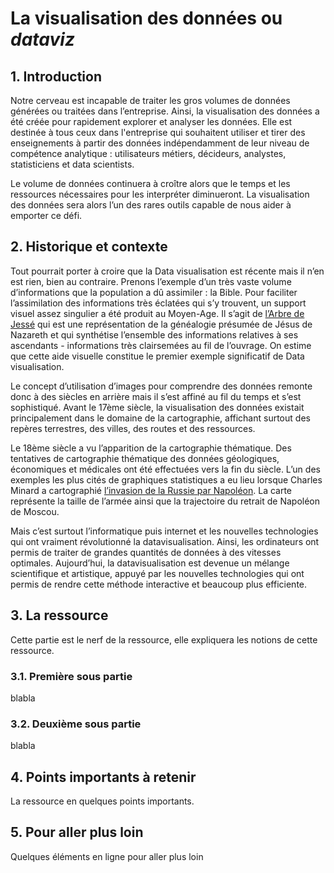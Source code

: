 # La visualisation des données ou *dataviz*

## 1. Introduction

Notre cerveau est incapable de traiter les gros volumes de données générées ou traitées dans l’entreprise. Ainsi, la visualisation des données a été créée pour rapidement explorer et analyser les données. Elle est destinée à tous ceux dans l'entreprise qui souhaitent utiliser et tirer des enseignements à partir des données indépendamment de leur niveau de compétence analytique : utilisateurs métiers, décideurs, analystes, statisticiens et data scientists. 

Le volume de données continuera à croître alors que le temps et les ressources nécessaires pour les interpréter diminueront. La visualisation des données sera alors l’un des rares outils capable de nous aider à emporter ce défi.

## 2. Historique et contexte

Tout pourrait porter à croire que la Data visualisation est récente mais il n’en est rien, bien au contraire. Prenons l’exemple d’un très vaste volume d’informations que la population a dû assimiler : la Bible. Pour faciliter l’assimilation des informations très éclatées qui s’y trouvent, un support visuel assez singulier a été produit au Moyen-Age. Il s’agit de [l’Arbre de Jessé](https://fr.wikipedia.org/wiki/Arbre_de_Jess%C3%A9) qui est une représentation de la généalogie présumée de Jésus de Nazareth et qui synthétise l’ensemble des informations relatives à ses ascendants - informations très clairsemées au fil de l’ouvrage. On estime que cette aide visuelle constitue le premier exemple significatif de Data visualisation.

Le concept d’utilisation d’images pour comprendre des données remonte donc à des siècles en arrière mais il s’est affiné au fil du temps et s’est sophistiqué. Avant le 17ème siècle, la visualisation des données existait principalement dans le domaine de la cartographie, affichant surtout des repères terrestres, des villes, des routes et des ressources. 

Le 18ème siècle a vu l’apparition de la cartographie thématique. Des tentatives de cartographie thématique des données géologiques, économiques et médicales ont été effectuées vers la fin du siècle. L’un des exemples les plus cités de graphiques statistiques a eu lieu lorsque Charles Minard a cartographié [l’invasion de la Russie par Napoléon](![image](https://user-images.githubusercontent.com/61966030/136787596-47fdbd38-b92b-4852-8fb6-fd73c6fc18ab.png)). La carte représente la taille de l’armée ainsi que la trajectoire du retrait de Napoléon de Moscou.

Mais c’est surtout l’informatique puis internet et les nouvelles technologies qui ont vraiment révolutionné la datavisualisation. Ainsi, les ordinateurs ont permis de traiter de grandes quantités de données à des vitesses optimales. Aujourd’hui, la datavisualisation est devenue un mélange scientifique et artistique, appuyé par les nouvelles technologies qui ont permis de rendre cette méthode interactive et beaucoup plus efficiente.

## 3. La ressource
Cette partie est le nerf de la ressource, elle expliquera les notions de cette ressource.

### 3.1. Première sous partie
blabla

### 3.2. Deuxième sous partie
blabla

## 4. Points importants à retenir
La ressource en quelques points importants.

## 5. Pour aller plus loin
Quelques éléments en ligne pour aller plus loin
